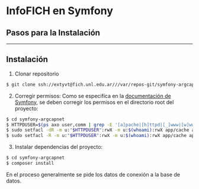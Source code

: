 InfoFICH en Symfony 
========================


## Pasos para la Instalación
--------------

Instalación
--------------

1. Clonar repositorio
```sh
$ git clone ssh://extyvt@fich.unl.edu.ar///var/repos-git/symfony-argcapnet
```
2. Corregir permisos:
Como se especifíca en la [documentación de Symfony](https://symfony.com/doc/2.8/setup/file_permissions.html), se deben corregir los permisos en el directorio root del proyecto:
```sh
$ cd symfony-argcapnet
$ HTTPDUSER=$(ps axo user,comm | grep -E '[a]pache|[h]ttpd|[_]www|[w]ww-data|[n]ginx' | grep -v root | head -1 | cut -d\  -f1)
$ sudo setfacl -dR -m u:"$HTTPDUSER":rwX -m u:$(whoami):rwX app/cache app/logs
$ sudo setfacl -R -m u:"$HTTPDUSER":rwX -m u:$(whoami):rwX app/cache app/logs
```
3. Instalar dependencias del proyecto:
```sh
$ cd symfony-argcapnet
$ composer install
```
En el proceso generalmente se pide los datos de conexión a la base de datos.
